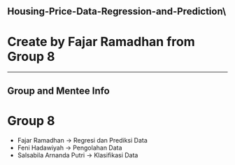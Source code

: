## Housing-Price-Data-Regression-and-Prediction\
# Create by Fajar Ramadhan from Group 8

--------
## Group and Mentee Info
# Group 8
- Fajar Ramadhan -> Regresi dan Prediksi Data
- Feni Hadawiyah -> Pengolahan Data
- Salsabila Arnanda Putri -> Klasifikasi Data
